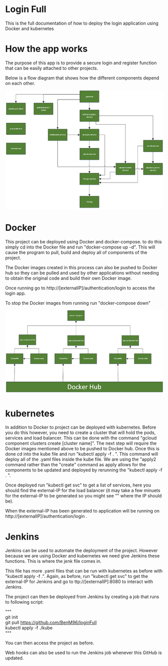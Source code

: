 # Login Full

This is the full documentation of how to deploy the login application using Docker and kubernetes

# How the app works

The purpose of this app is to provide a secure login and register function that can be easily attached to other projects.

Below is a flow diagram that shows how the different components depend on each other.

![text](loginAppFlow.png)


# Docker

This project can be deployed using Docker and docker-compose. to do this simply cd into the Docker file and run "docker-compose up -d". This will cause the program to pull, build and deploy all of components of the project.

The Docker images created in this process can also be pushed to Docker hub so they can be pulled and used by other applications without needing to obtain the original code and build their own Docker image.

Once running go to http://[externalIP]/authentication/login to access the login app.

To stop the Docker images from running run "docker-compose down"

![docker flow](docker-composeFlow.png)

# kubernetes

In addition to Docker to project can be deployed with kubernetes. Before you do this however, you need to create a cluster that will hold the pods, services and load balancer. This can be done with the command "gcloud component clusters create [cluster name]".
The next step will require the Docker images mentioned above to be pushed to Docker hub. Once this is done cd into the kube file and run "kubectl apply -f . ". This command will deploy all of the .yaml files inside the kube file. We are using the "apply2 command rather than the "create" command as apply allows for the components to be updated and deployed by rerunning the "kubectl apply -f . ".

Once deployed run "kubectl get svc" to get a list of services, here you should find the external-IP for the load balancer (it may take a few minuets for the external-IP to be generated so you might see "<pending>" where the IP should be).

When the external-IP has been generated to application will be running on http://[externalIP]/authentication/login .

# Jenkins

Jenkins can be used to automate the deployment of the project. However because we are using Docker and kubernetes we need give Jenkins these functions. This is where the jenk file comes in.

This file has more .yaml files that can be run with kubernetes as before with "kubectl apply -f .". Again, as before, run "kubectl get svc" to get the external-IP for Jenkins and go to ttp://[externalIP]:8080 to interact with Jenkins.

The project can then be deployed from Jenkins by creating a job that runs to following script:


""" <br/>
git init <br/>
git pull https://github.com/BenM96/loginFull <br/>
kubectl apply -f ./kube <br/>
"""

You can then access the project as before.

Web hooks can also be used to run the Jenkins job whenever this GitHub is updated.

